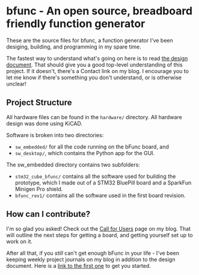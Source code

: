 # bfunc - An open source, breadboard friendly function generator

These are the source files for bfunc, a function generator I've been desiging, building, and programming in my spare time. 

The fastest way to understand what's going on here is to read [the design document](http://cushychicken.github.io/bfunc-design-doc/). That should give you a good top-level understanding of this project. If it doesn't, there's a Contact link on my blog. I encourage you to let me know if there's something you don't understand, or is otherwise unclear!

## Project Structure

All hardware files can be found in the `hardware/` directory. All hardware design was done using KiCAD. 

Software is broken into two directories: 

* `sw_embedded/` for all the code running on the bFunc board, and
* `sw_desktop/`, which contains the Python app for the GUI. 

The sw_embedded directory contains two subfolders:

* `stm32_cube_bfunc/` contains all the software used for building the prototype, which I made out of a STM32 BluePill board and a SparkFun Minigen Pro shield. 
* `bfunc_rev1/` contains all the software used in the first board revision. 

## How can I contribute? 

I'm so glad you asked! Check out the [Call for Users](http://cushychicken.github.io/bfunc-call-for-users/) page on my blog. That will outline the next steps for getting a board, and getting yourself set up to work on it. 

After all that, if you _still_ can't get enough bFunc in your life - I've been keeping weekly project journals on my blog in addition to the design document. Here is a [link to the first one](http://cushychicken.github.io/bfunc-weekone-log/) to get you started.  
